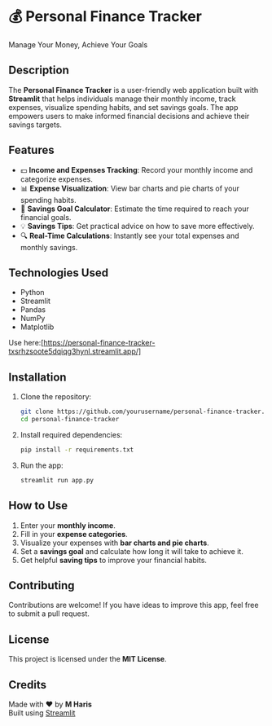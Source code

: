 # 💰 Personal Finance Tracker
Manage Your Money, Achieve Your Goals

## Description
The **Personal Finance Tracker** is a user-friendly web application built with **Streamlit** that helps individuals manage their monthly income, track expenses, visualize spending habits, and set savings goals. The app empowers users to make informed financial decisions and achieve their savings targets.

## Features
- 💵 **Income and Expenses Tracking**: Record your monthly income and categorize expenses.
- 📊 **Expense Visualization**: View bar charts and pie charts of your spending habits.
- 🎯 **Savings Goal Calculator**: Estimate the time required to reach your financial goals.
- 💡 **Savings Tips**: Get practical advice on how to save more effectively.
- 🔍 **Real-Time Calculations**: Instantly see your total expenses and monthly savings.

## Technologies Used
- Python
- Streamlit
- Pandas
- NumPy
- Matplotlib

Use here:[https://personal-finance-tracker-txsrhzsoote5dqiqg3hynl.streamlit.app/]

## Installation
1. Clone the repository:
   ```bash
   git clone https://github.com/yourusername/personal-finance-tracker.git
   cd personal-finance-tracker
   ```

2. Install required dependencies:
   ```bash
   pip install -r requirements.txt
   ```

3. Run the app:
   ```bash
   streamlit run app.py
   ```

## How to Use
1. Enter your **monthly income**.
2. Fill in your **expense categories**.
3. Visualize your expenses with **bar charts and pie charts**.
4. Set a **savings goal** and calculate how long it will take to achieve it.
5. Get helpful **saving tips** to improve your financial habits.


## Contributing
Contributions are welcome! If you have ideas to improve this app, feel free to submit a pull request.

## License
This project is licensed under the **MIT License**.

## Credits
Made with ❤️ by **M Haris**  
Built using [Streamlit](https://streamlit.io)
